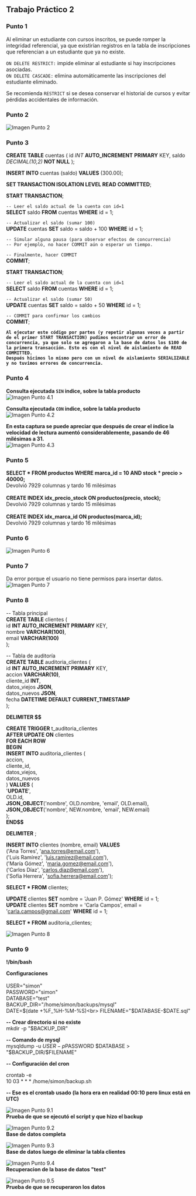 ## **Trabajo Práctico 2**

### Punto 1

Al eliminar un estudiante con cursos inscritos, se puede romper la integridad referencial, ya que existirían registros en la tabla de inscripciones que referencian a un estudiante que ya no existe.<br>

`ON DELETE RESTRICT:` impide eliminar al estudiante si hay inscripciones asociadas.<br>
`ON DELETE CASCADE:` elimina automáticamente las inscripciones del estudiante eliminado.<br>

Se recomienda `RESTRICT` si se desea conservar el historial de cursos y evitar pérdidas accidentales de información.



### Punto 2

![Imagen Punto 2](/TP1/imagenes/Punto2.png)

### Punto 3

**CREATE TABLE** cuentas (
    id *INT* **AUTO_INCREMENT** **PRIMARY** KEY,
    saldo *DECIMAL(10,2)* **NOT NULL**
);

**INSERT INTO** cuentas (saldo) **VALUES** (300.00);

**SET TRANSACTION ISOLATION LEVEL READ COMMITTED**;

**START TRANSACTION**;

`-- Leer el saldo actual de la cuenta con id=1`<br>
**SELECT** saldo **FROM** cuentas **WHERE** id = 1;

`-- Actualizar el saldo (sumar 100)`<br>
**UPDATE** cuentas
**SET** saldo = saldo + 100
**WHERE** id = 1;

`-- Simular alguna pausa (para observar efectos de concurrencia)`<br>
`-- Por ejemplo, no hacer COMMIT aún o esperar un tiempo.`<br>

`-- Finalmente, hacer COMMIT`<br>
**COMMIT**;

**START TRANSACTION**;

`-- Leer el saldo actual de la cuenta con id=1`<br>
**SELECT** saldo **FROM** cuentas **WHERE** id = 1;

`-- Actualizar el saldo (sumar 50)`<br>
**UPDATE** cuentas
**SET** saldo = saldo + 50
**WHERE** id = 1;

`-- COMMIT para confirmar los cambios`<br>
**COMMIT**;

**`Al ejecutar este código por partes (y repetir algunas veces a partir de el primer START TRANSACTION) pudimos encontrar un error de concurrencia, ya que solo se agregaron a la base de datos los $100 de la primera transacción. Esto es con el nivel de aislamiento de READ COMMITTED.`**<br>
**`Después hicimos lo mismo pero con un nivel de aislamiento SERIALIZABLE y no tuvimos errores de concurrencia.`**

### Punto 4

**Consulta ejecutada `SIN` indice, sobre la tabla producto**<br>
![Imagen Punto 4.1](/TP1/imagenes/Punto4-1.png)

**Consulta ejecutada `CON` indice, sobre la tabla producto**<br>
![Imagen Punto 4.2](/TP1/imagenes/Punto4-2.png)

**En esta captura se puede apreciar que después de crear el índice la velocidad de lectura aumentó considerablemente, pasando de 46 milésimas a 31.**<br>
![Imagen Punto 4.3](/TP1/imagenes/Punto4-3.png)

### Punto 5

**SELECT * FROM productos WHERE marca_id = 10 AND stock * precio > 40000;**<br>
Devolvió 7929 columnas y tardo 16 milésimas<br>
<br>
**CREATE INDEX idx_precio_stock ON productos(precio, stock);**<br>
Devolvió 7929 columnas y tardo 15 milésimas<br>
<br>
**CREATE INDEX idx_marca_id ON productos(marca_id);**<br>
Devolvió 7929 columnas y tardo 16 milésimas<br>

### Punto 6

![Imagen Punto 6](/TP1/imagenes/Punto6.PNG)

### Punto 7

Da error porque el usuario no tiene permisos para insertar datos.<br>
![Imagen Punto 7](/TP1/imagenes/Punto7.png)

### Punto 8

-- Tabla principal<br>
**CREATE TABLE** clientes (<br>
    id **INT AUTO_INCREMENT PRIMARY** KEY,<br>
    nombre **VARCHAR(100)**,<br>
    email **VARCHAR(100)**<br>
);

-- Tabla de auditoría<br>
**CREATE TABLE** auditoria_clientes (<br>
    id **INT AUTO_INCREMENT PRIMARY** KEY,<br>
    accion **VARCHAR(10)**,<br>
    cliente_id **INT**,<br>
    datos_viejos **JSON**,<br>
    datos_nuevos **JSON**,<br>
    fecha **DATETIME DEFAULT CURRENT_TIMESTAMP**<br>
);

**DELIMITER $$**

**CREATE TRIGGER** t_auditoria_clientes<br>
**AFTER UPDATE ON** clientes<br>
**FOR EACH ROW**<br>
**BEGIN**<br>
    **INSERT INTO** auditoria_clientes (<br>
        accion,<br>
        cliente_id,<br>
        datos_viejos,<br>
        datos_nuevos<br>
    ) **VALUES** (<br>
        '**UPDATE**',<br>
        OLD.id,<br>
        **JSON_OBJECT**('nombre', OLD.nombre, 'email', OLD.email),<br>
        **JSON_OBJECT**('nombre', NEW.nombre, 'email', NEW.email)<br>
    );<br>
**END$$**

**DELIMITER** ;


**INSERT INTO** clientes (nombre, email) **VALUES**<br>
('Ana Torres', 'ana.torres@email.com'),<br>
('Luis Ramírez', 'luis.ramirez@email.com'),<br>
('María Gómez', 'maria.gomez@email.com'),<br>
('Carlos Díaz', 'carlos.diaz@email.com'),<br>
('Sofía Herrera', 'sofia.herrera@email.com');

**SELECT * FROM** clientes;

**UPDATE** clientes **SET** nombre = 'Juan P. Gómez' **WHERE** id = 1;<br>
**UPDATE** clientes **SET** nombre = 'Carla Campos', email = 'carla.campos@gmail.com' **WHERE** id = 1;<br>

**SELECT * FROM** auditoria_clientes;

![Imagen Punto 8](/TP1/imagenes/Punto8.png)

### Punto 9

**!/bin/bash**<br>

**Configuraciones**<br>
<br>
USER="simon"<br>
PASSWORD="simon"<br>
DATABASE="test"<br>
BACKUP_DIR="/home/simon/backups/mysql"<br>
DATE=$(date +%F_%H-%M-%S)<br>
FILENAME="$DATABASE-$DATE.sql"<br>

**-- Crear directorio si no existe**<br>
mkdir -p "$BACKUP_DIR"<br>

**-- Comando de mysql**<br>
mysqldump -u $USER -p$PASSWORD $DATABASE > "$BACKUP_DIR/$FILENAME"<br>

**-- Configuración del cron**<br>

crontab -e<br>
10 03 * * * /home/simon/backup.sh<br>

**-- Ese es el crontab usado (la hora era en realidad 00:10 pero linux está en UTC)**<br>

![Imagen Punto 9.1](/TP1/imagenes/Punto9-1.png)<br>
**Prueba de que se ejecutó el script y que hizo el backup**<br>

![Imagen Punto 9.2](/TP1/imagenes/Punto9-2.png)<br>
**Base de datos completa**<br>

![Imagen Punto 9.3](/TP1/imagenes/Punto9-3.png)<br>
**Base de datos luego de eliminar la tabla clientes**<br>

![Imagen Punto 9.4](/TP1/imagenes/Punto9-4.png)<br>
**Recuperacion de la base de datos "test"**

![Imagen Punto 9.5](/TP1/imagenes/Punto9-5.png)<br>
**Prueba de que se recuperaron los datos**
